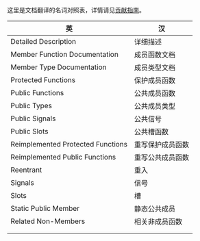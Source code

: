 这里是文档翻译的名词对照表，详情请见[贡献指南](https://github.com/QtDocumentCN/QtDocumentCN/blob/master/CONTRIBUTING.md)。 

| 英                                | 汉               |
| --------------------------------- | ---------------- |
| Detailed Description              | 详细描述         |
| Member Function Documentation     | 成员函数文档     |
| Member Type Documentation         | 成员类型文档     |
| Protected Functions               | 保护成员函数     |
| Public Functions                  | 公共成员函数     |
| Public Types                      | 公共成员类型     |
| Public Signals                    | 公共信号         |
| Public Slots                      | 公共槽函数       |
| Reimplemented Protected Functions | 重写保护成员函数 |
| Reimplemented Public Functions    | 重写公共成员函数 |
| Reentrant                         | 重入             |
| Signals                           | 信号             |
| Slots                             | 槽               |
| Static Public Member              | 静态公共成员     |
| Related Non-Members               | 相关非成员函数   |
|                                   |                  |
|                                   |                  |

